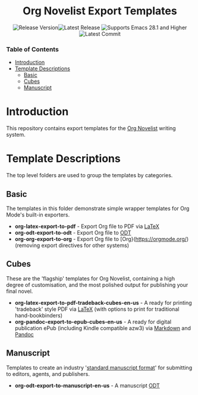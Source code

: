 <div align="center">

# Org Novelist Export Templates

![Release Version](https://img.shields.io/github/tag/sympodius/org-novelist-export-templates.svg?style=flat-square&label=release&color=58839b)![Latest Release](https://img.shields.io/github/last-commit/sympodius/org-novelist-export-templates/main?style=flat-square&label=)
![Supports Emacs 28.1 and Higher](https://img.shields.io/badge/Supports-Emacs_28.1_and_Higher-blueviolet.svg?style=flat-square&logo=GNU%20Emacs&logoColor=white)
![Latest Commit](https://img.shields.io/github/last-commit/sympodius/org-novelist-export-templates/development?style=flat-square)

</div>


### Table of Contents
- [Introduction](#introduction)
- [Template Descriptions](#template-descriptions)
  - [Basic](#basic)
  - [Cubes](#cubes)
  - [Manuscript](#manuscript)


# Introduction
This repository contains export templates for the [Org Novelist](https://github.com/sympodius/org-novelist/) writing system.


# Template Descriptions
The top level folders are used to group the templates by categories.

## Basic
The templates in this folder demonstrate simple wrapper templates for Org Mode's built-in exporters.

+ **org-latex-export-to-pdf** - Export Org file to PDF via [LaTeX](https://www.latex-project.org/)
+ **org-odt-export-to-odt** - Export Org file to [ODT](https://en.wikipedia.org/wiki/OpenDocument)
+ **org-org-export-to-org** - Export Org file to [Org}(https://orgmode.org/) (removing export directives for other systems)

## Cubes
These are the 'flagship' templates for Org Novelist, containing a high degree of customisation, and the most polished output for publishing your final novel.

+ **org-latex-export-to-pdf-tradeback-cubes-en-us** - A ready for printing 'tradeback' style PDF via [LaTeX](https://www.latex-project.org/) (with options to print for traditional hand-bookbinders)
+ **org-pandoc-export-to-epub-cubes-en-us** - A ready for digital publication ePub (including Kindle compatible azw3) via [Markdown](https://daringfireball.net/projects/markdown/) and [Pandoc](https://pandoc.org/)

## Manuscript
Templates to create an industry '[standard manuscript format](https://en.wikipedia.org/wiki/Standard_manuscript_format)' for submitting to editors, agents, and publishers.

+ **org-odt-export-to-manuscript-en-us** - A manuscript [ODT](https://en.wikipedia.org/wiki/OpenDocument)
